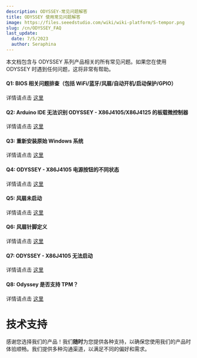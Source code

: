 ```yaml
---
description: ODYSSEY-常见问题解答
title: ODYSSEY 使用常见问题解答
image: https://files.seeedstudio.com/wiki/wiki-platform/S-tempor.png
slug: /cn/ODYSSEY_FAQ
last_update:
  date: 7/5/2023
  author: Seraphina
---
```


本文档包含与 ODYSSEY 系列产品相关的所有常见问题。如果您在使用 ODYSSEY 时遇到任何问题，这将非常有帮助。

#### Q1: BIOS 相关问题排查（包括 WiFi/蓝牙/风扇/自动开机/启动保护/GPIO）

详情请点击 [这里](/cn/Troubleshooting_BIOS-Related_Issues)

#### Q2: Arduino IDE 无法识别 ODYSSEY - X86J4105/X86J4125 的板载微控制器

详情请点击 [这里](/cn/not_recognize-onboard-microcontroller)

#### Q3: 重新安装原始 Windows 系统

详情请点击 [这里](/cn/reinstall_the_Original_Windows)

#### Q4: ODYSSEY - X86J4105 电源按钮的不同状态

详情请点击 [这里](/cn/Power_button)

#### Q5: 风扇未启动

详情请点击 [这里](/cn/Turn_on_the_Fan)

#### Q6: 风扇针脚定义

详情请点击 [这里](/cn/Fan_Pinout)

#### Q7: ODYSSEY - X86J4105 无法启动

详情请点击 [这里](/cn/power_up)

#### Q8: Odyssey 是否支持 TPM？

详情请点击 [这里](/cn/TPM)

# 技术支持

感谢您选择我们的产品！我们**随时**为您提供各种支持，以确保您使用我们的产品时体验顺畅。我们提供多种沟通渠道，以满足不同的偏好和需求。

<div class="button_tech_support_container">
<a href="https://forum.seeedstudio.com/" class="button_forum"></a>
<a href="https://www.seeedstudio.com/contacts" class="button_email"></a>
</div>

<div class="button_tech_support_container">
<a href="https://discord.gg/eWkprNDMU7" class="button_discord"></a>
<a href="https://github.com/Seeed-Studio/wiki-documents/discussions/69" class="button_discussion"></a>
</div>